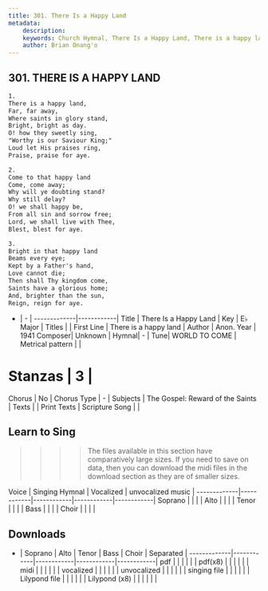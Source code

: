 ```yaml
---
title: 301. There Is a Happy Land
metadata:
    description: 
    keywords: Church Hymnal, There Is a Happy Land, There is a happy land, 
    author: Brian Onang'o
---
```



## 301. THERE IS A HAPPY LAND

```txt
1.
There is a happy land, 
Far, far away, 
Where saints in glory stand, 
Bright, bright as day. 
O! how they sweetly sing, 
"Worthy is our Saviour King;" 
Loud let His praises ring, 
Praise, praise for aye. 

2.
Come to that happy land 
Come, come away; 
Why will ye doubting stand? 
Why still delay? 
O! we shall happy be, 
From all sin and sorrow free; 
Lord, we shall live with Thee, 
Blest, blest for aye. 

3.
Bright in that happy land 
Beams every eye; 
Kept by a Father's hand, 
Love cannot die; 
Then shall Thy kingdom come, 
Saints have a glorious home; 
And, brighter than the sun, 
Reign, reign for aye.
```

- |   -  |
-------------|------------|
Title | There Is a Happy Land |
Key | E♭ Major |
Titles |  |
First Line | There is a happy land |
Author | Anon.
Year | 1941
Composer| Unknown |
Hymnal|  - |
Tune| WORLD TO COME |
Metrical pattern | |
# Stanzas | 3 |
Chorus | No |
Chorus Type | - |
Subjects | The Gospel: Reward of the Saints |
Texts |  |
Print Texts | 
Scripture Song |  |
  
## Learn to Sing

>>>> The files available in this section have comparatively large sizes. If you need to save on data, then you can download the midi files in the download section as they are of smaller sizes.

Voice |  Singing Hymnal | Vocalized | unvocalized music |
-------------|------------|------------|------------|------------|
Soprano | | | |
Alto | | | |
Tenor | | | |
Bass | | | |
Choir | | | |

## Downloads

- |  Soprano | Alto | Tenor | Bass | Choir | Separated |
-------------|------------|------------|------------|------------|
pdf | | | | | |
pdf(x8) | | | | | |
midi | | | | | |
vocalized | | | | | |
unvocalized | | | | | |
singing file | | | | | |
Lilypond file | | | | | |
Lilypond (x8) | | | | | |
  